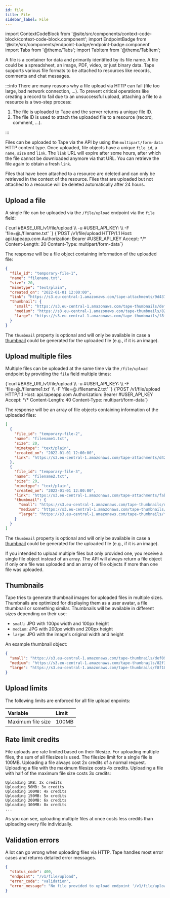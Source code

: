 ```yaml
---
id: file
title: File
sidebar_label: File
---
```


import ContextCodeBlock from '@site/src/components/context-code-block/context-code-block.component';
import EndpointBadge from '@site/src/components/endpoint-badge/endpoint-badge.component'
import Tabs from '@theme/Tabs';
import TabItem from '@theme/TabItem';

A file is a container for data and primarily identified by its file name. A file could be a spreadsheet, an image, PDF, video, or just binary data. Tape supports various file formats to be attached to resources like records, comments and chat messages.

:::info
There are many reasons why a file upload via HTTP can fail (file too large, bad network connection, ...). To prevent critical operations like creating a record to fail due to an unsuccessful upload, attaching a file to a resource is a two-step process:

1. The file is uploaded to Tape and the server returns a unique file ID.
2. The file ID is used to attach the uploaded file to a resource (record, comment, ...).

:::

Files can be uploaded to Tape via the API by using the `multipart/form-data` HTTP content type. Once uploaded, file objects have a unique `file_id`, a `name`, `size` and `link`. The `link` URL will expire after some hours, after which the file cannot be downloaded anymore via that URL. You can retrieve the file again to obtain a fresh `link`.

Files that have been attached to a resource are deleted and can only be retrieved in the context of the resource. Files that are uploaded but not attached to a resource will be deleted automatically after 24 hours.

## Upload a file

<EndpointBadge method="POST" url="https://api.tapeapp.com/v1/file/upload" />

A single file can be uploaded via the `/file/upload` endpoint via the `file` field:

<Tabs>
<TabItem value="curl" label="cURL">
<ContextCodeBlock language="shell"  title="➡️      Request">
{`curl #BASE_URL/v1/file/upload \\
  -u #USER_API_KEY: \\
  -F 'file=@./filename.txt'
`}
</ContextCodeBlock>
</TabItem>

<TabItem value="http" label="HTTP">
<ContextCodeBlock language="http"  title="➡️      Request">
{`POST /v1/file/upload HTTP/1.1
Host: api.tapeapp.com
Authorization: Bearer #USER_API_KEY
Accept: */*
Content-Length: 20
Content-Type: multipart/form-data`}
</ContextCodeBlock>
</TabItem>
</Tabs>

The response will be a file object containing information of the uploaded file:

```json title="⬅️      Response"
{
  "file_id": "temporary-file-1",
  "name": "filename.txt",
  "size": 20,
  "mimetype": "text/plain",
  "created_on": "2022-01-01 12:00:00",
  "link": "https://s3.eu-central-1.amazonaws.com/tape-attachments/9d43730ffad8d249e3ac313193cd83?Expires=1648134130&Signature=VzrbvlfI35hp4iU7jMa%2BK%2FnutPU%3D",
  "thumbnail": {
    "small": "https://s3.eu-central-1.amazonaws.com/tape-thumbnails/def09e9319ca30e9ab2bc13e061982",
    "medium": "https://s3.eu-central-1.amazonaws.com/tape-thumbnails/82f3c2669deca95c16d1ad955734e0",
    "large": "https://s3.eu-central-1.amazonaws.com/tape-thumbnails/f8f105f4daaced0f3f714b5ebb76ae"
  }
}
```

The `thumbnail` property is optional and will only be available in case a [thumbnail](#thumbnails) could be generated for the uploaded file (e.g., if it is an image).

## Upload multiple files

<EndpointBadge method="POST" url="https://api.tapeapp.com/v1/file/upload" />

Multiple files can be uploaded at the same time via the `/file/upload` endpoint by providing the `file` field multiple times:

<Tabs>
<TabItem value="curl" label="cURL">
<ContextCodeBlock language="shell" title="➡️      Request">
{`curl #BASE_URL/v1/file/upload \\
  -u #USER_API_KEY: \\
  -F 'file=@./filename1.txt' \\
  -F 'file=@./filename2.txt'
`}
</ContextCodeBlock>
</TabItem>

<TabItem value="http" label="HTTP">
<ContextCodeBlock language="http"  title="➡️      Request">
{`POST /v1/file/upload HTTP/1.1
Host: api.tapeapp.com
Authorization: Bearer #USER_API_KEY
Accept: */*
Content-Length: 40
Content-Type: multipart/form-data`}
</ContextCodeBlock>
</TabItem>
</Tabs>

The response will be an array of file objects containing information of the uploaded files:

```json title="⬅️      Response"
[
  {
    "file_id": "temporary-file-2",
    "name": "filename1.txt",
    "size": 20,
    "mimetype": "text/plain",
    "created_on": "2022-01-01 12:00:00",
    "link": "https://s3.eu-central-1.amazonaws.com/tape-attachments/d429d8095b14a641f05a1a45e946c9?Expires=1648134279&Signature=5fS7eq7HVBXNauF94KpejfIZbjo%3D"
  },
  {
    "file_id": "temporary-file-3",
    "name": "filename2.txt",
    "size": 20,
    "mimetype": "text/plain",
    "created_on": "2022-01-01 12:00:00",
    "link": "https://s3.eu-central-1.amazonaws.com/tape-attachments/fab57aefe677c3c07c6e6425c441cf?Expires=1648134325&Signature=Zx1ENKO%2FcHOqvAJSOYzv7Dta%2F1U%3D",
    "thumbnail": {
      "small": "https://s3.eu-central-1.amazonaws.com/tape-thumbnails/def09e9319ca30e9ab2bc13e061982",
      "medium": "https://s3.eu-central-1.amazonaws.com/tape-thumbnails/82f3c2669deca95c16d1ad955734e0",
      "large": "https://s3.eu-central-1.amazonaws.com/tape-thumbnails/f8f105f4daaced0f3f714b5ebb76ae"
    }
  }
]
```

The `thumbnail` property is optional and will only be available in case a [thumbnail](#thumbnails) could be generated for the uploaded file (e.g., if it is an image).

If you intended to upload multiple files but only provided one, you receive a single file object instead of an array. The API will always return a file object if only one file was uploaded and an array of file objects if more than one file was uploaded.

## Thumbnails

Tape tries to generate thumbnail images for uploaded files in multiple sizes. Thumbnails are optimized for displaying them as a user avatar, a file thumbnail or something similar. Thumbnails will be available in different sizes depending on their use:

- `small`: JPG with 100px width and 100px height
- `medium`: JPG with 200px width and 200px height
- `large`: JPG with the image's original width and height

An example thumbnail object:

```json
{
  "small": "https://s3.eu-central-1.amazonaws.com/tape-thumbnails/def09e9319ca30e9ab2bc13e061982",
  "medium": "https://s3.eu-central-1.amazonaws.com/tape-thumbnails/82f3c2669deca95c16d1ad955734e0",
  "large": "https://s3.eu-central-1.amazonaws.com/tape-thumbnails/f8f105f4daaced0f3f714b5ebb76ae"
}
```

## Upload limits

The following limits are enforced for all file upload enpoints:

| Variable          | Limit |
| :---------------- | :---- |
| Maximum file size | 100MB |

## Rate limit credits

File uploads are rate limited based on their filesize. For uploading multiple files, the sum of all filesizes is used. The filesize limit for a single file is 100MB. Uploading a file always cost 2x credits of a normal request. Uploading a file with the maximum filesize costs 4x credits. Uploading a file with half of the maximum file size costs 3x credits:

```
Uploading 1KB: 2x credits
Uploading 50MB: 3x credits
Uploading 100MB: 4x credits
Uploading 150MB: 5x credits
Uploading 200MB: 6x credits
Uploading 300MB: 8x credits
...
```

As you can see, uploading multiple files at once costs less credits than uploading every file individually.

## Validation errors

A lot can go wrong when uploading files via HTTP. Tape handles most error cases and returns detailed error messages.

```json title="No file provided validation error"
{
  "status_code": 400,
  "endpoint": "/v1/file/upload",
  "error_code": "validation",
  "error_message": "No file provided to upload endpoint '/v1/file/upload/' via multipart/form-data name: 'file'"
}
```
